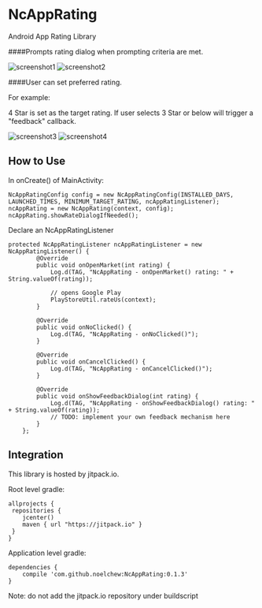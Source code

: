# NcAppRating
Android App Rating Library

####Prompts rating dialog when prompting criteria are met.

![screenshot1](https://github.com/NoelChew/NcAppRating/blob/master/screenshot_1.png)
![screenshot2](https://github.com/NoelChew/NcAppRating/blob/master/screenshot_2.png)


####User can set preferred rating.

For example:

4 Star is set as the target rating. If user selects 3 Star or below will trigger a "feedback" callback.

![screenshot3](https://github.com/NoelChew/NcAppRating/blob/master/screenshot_3.png)
![screenshot4](https://github.com/NoelChew/NcAppRating/blob/master/screenshot_4.png)


## How to Use
In onCreate() of MainActivity:
```
NcAppRatingConfig config = new NcAppRatingConfig(INSTALLED_DAYS, LAUNCHED_TIMES, MINIMUM_TARGET_RATING, ncAppRatingListener);
ncAppRating = new NcAppRating(context, config);
ncAppRating.showRateDialogIfNeeded();
```

Declare an NcAppRatingListener

```
protected NcAppRatingListener ncAppRatingListener = new NcAppRatingListener() {
        @Override
        public void onOpenMarket(int rating) {
            Log.d(TAG, "NcAppRating - onOpenMarket() rating: " + String.valueOf(rating));
            
            // opens Google Play
            PlayStoreUtil.rateUs(context);
        }

        @Override
        public void onNoClicked() {
            Log.d(TAG, "NcAppRating - onNoClicked()");
        }

        @Override
        public void onCancelClicked() {
            Log.d(TAG, "NcAppRating - onCancelClicked()");
        }

        @Override
        public void onShowFeedbackDialog(int rating) {
            Log.d(TAG, "NcAppRating - onShowFeedbackDialog() rating: " + String.valueOf(rating));
            // TODO: implement your own feedback mechanism here
        }
    };
```

## Integration
This library is hosted by jitpack.io.

Root level gradle:
```
allprojects {
 repositories {
    jcenter()
    maven { url "https://jitpack.io" }
 }
}
```

Application level gradle:
```
dependencies {
    compile 'com.github.noelchew:NcAppRating:0.1.3'
}
```
Note: do not add the jitpack.io repository under buildscript
